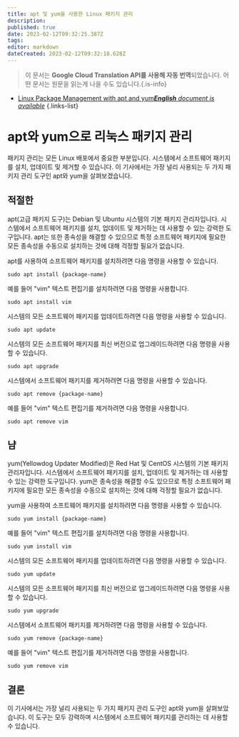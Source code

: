 ```yaml
---
title: apt 및 yum을 사용한 Linux 패키지 관리
description: 
published: true
date: 2023-02-12T09:32:25.387Z
tags: 
editor: markdown
dateCreated: 2023-02-12T09:32:18.628Z
---
```


> 이 문서는 **Google Cloud Translation API를 사용해 자동 번역**되었습니다.
어떤 문서는 원문을 읽는게 나을 수도 있습니다.{.is-info}



- [Linux Package Management with apt and yum***English** document is available*](/en/Knowledge-base/Linux/linux-package-management-with-apt-and-yum)
{.links-list}



# apt와 yum으로 리눅스 패키지 관리

패키지 관리는 모든 Linux 배포에서 중요한 부분입니다. 시스템에서 소프트웨어 패키지를 설치, 업데이트 및 제거할 수 있습니다. 이 기사에서는 가장 널리 사용되는 두 가지 패키지 관리 도구인 apt와 yum을 살펴보겠습니다.

## 적절한

apt(고급 패키지 도구)는 Debian 및 Ubuntu 시스템의 기본 패키지 관리자입니다. 시스템에서 소프트웨어 패키지를 설치, 업데이트 및 제거하는 데 사용할 수 있는 강력한 도구입니다. apt는 또한 종속성을 해결할 수 있으므로 특정 소프트웨어 패키지에 필요한 모든 종속성을 수동으로 설치하는 것에 대해 걱정할 필요가 없습니다.

apt를 사용하여 소프트웨어 패키지를 설치하려면 다음 명령을 사용할 수 있습니다.

```
sudo apt install {package-name}
```

예를 들어 "vim" 텍스트 편집기를 설치하려면 다음 명령을 사용합니다.

```
sudo apt install vim
```

시스템의 모든 소프트웨어 패키지를 업데이트하려면 다음 명령을 사용할 수 있습니다.

```
sudo apt update
```

시스템의 모든 소프트웨어 패키지를 최신 버전으로 업그레이드하려면 다음 명령을 사용할 수 있습니다.

```
sudo apt upgrade
```

시스템에서 소프트웨어 패키지를 제거하려면 다음 명령을 사용할 수 있습니다.

```
sudo apt remove {package-name}
```

예를 들어 "vim" 텍스트 편집기를 제거하려면 다음 명령을 사용합니다.

```
sudo apt remove vim
```

## 냠

yum(Yellowdog Updater Modified)은 Red Hat 및 CentOS 시스템의 기본 패키지 관리자입니다. 시스템에서 소프트웨어 패키지를 설치, 업데이트 및 제거하는 데 사용할 수 있는 강력한 도구입니다. yum은 종속성을 해결할 수도 있으므로 특정 소프트웨어 패키지에 필요한 모든 종속성을 수동으로 설치하는 것에 대해 걱정할 필요가 없습니다.

yum을 사용하여 소프트웨어 패키지를 설치하려면 다음 명령을 사용할 수 있습니다.

```
sudo yum install {package-name}
```

예를 들어 "vim" 텍스트 편집기를 설치하려면 다음 명령을 사용합니다.

```
sudo yum install vim
```

시스템의 모든 소프트웨어 패키지를 업데이트하려면 다음 명령을 사용할 수 있습니다.

```
sudo yum update
```

시스템의 모든 소프트웨어 패키지를 최신 버전으로 업그레이드하려면 다음 명령을 사용할 수 있습니다.

```
sudo yum upgrade
```

시스템에서 소프트웨어 패키지를 제거하려면 다음 명령을 사용할 수 있습니다.

```
sudo yum remove {package-name}
```

예를 들어 "vim" 텍스트 편집기를 제거하려면 다음 명령을 사용합니다.

```
sudo yum remove vim
```

## 결론

이 기사에서는 가장 널리 사용되는 두 가지 패키지 관리 도구인 apt와 yum을 살펴보았습니다. 이 도구는 모두 강력하며 시스템에서 소프트웨어 패키지를 관리하는 데 사용할 수 있습니다.
